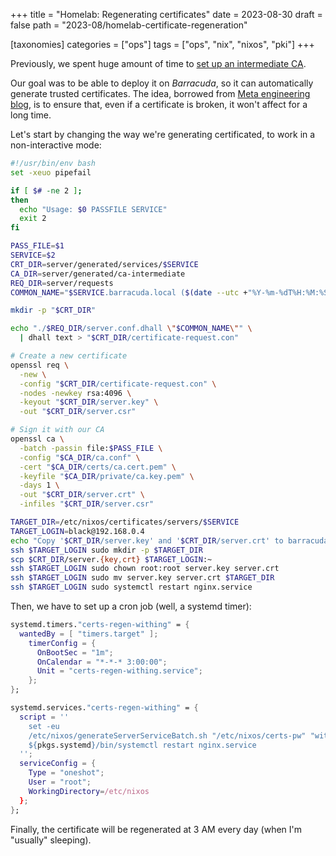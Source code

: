+++
title = "Homelab: Regenerating certificates"
date = 2023-08-30
draft = false
path = "2023-08/homelab-certificate-regeneration"

[taxonomies]
categories = ["ops"]
tags = ["ops", "nix", "nixos", "pki"]
+++

Previously, we spent huge amount of time to [set up an intermediate CA](@/2023-08-227-homelab-intermediate-ca.md).

Our goal was to be able to deploy it on _Barracuda_, so it can automatically generate trusted certificates.
The idea, borrowed from [Meta engineering blog](https://engineering.fb.com/2023/08/07/security/short-lived-certificates-protect-tls-secrets/), is to ensure that, even if a certificate is broken, it won't affect for a long time.

Let's start by changing the way we're generating certificated, to work in a non-interactive mode:

```bash
#!/usr/bin/env bash
set -xeuo pipefail

if [ $# -ne 2 ];
then
  echo "Usage: $0 PASSFILE SERVICE"
  exit 2
fi

PASS_FILE=$1
SERVICE=$2
CRT_DIR=server/generated/services/$SERVICE
CA_DIR=server/generated/ca-intermediate
REQ_DIR=server/requests
COMMON_NAME="$SERVICE.barracuda.local ($(date --utc +"%Y-%m-%dT%H:%M:%SZ"))"

mkdir -p "$CRT_DIR"

echo "./$REQ_DIR/server.conf.dhall \"$COMMON_NAME\"" \
  | dhall text > "$CRT_DIR/certificate-request.con"

# Create a new certificate
openssl req \
  -new \
  -config "$CRT_DIR/certificate-request.con" \
  -nodes -newkey rsa:4096 \
  -keyout "$CRT_DIR/server.key" \
  -out "$CRT_DIR/server.csr"

# Sign it with our CA
openssl ca \
  -batch -passin file:$PASS_FILE \
  -config "$CA_DIR/ca.conf" \
  -cert "$CA_DIR/certs/ca.cert.pem" \
  -keyfile "$CA_DIR/private/ca.key.pem" \
  -days 1 \
  -out "$CRT_DIR/server.crt" \
  -infiles "$CRT_DIR/server.csr"

TARGET_DIR=/etc/nixos/certificates/servers/$SERVICE
TARGET_LOGIN=black@192.168.0.4
echo "Copy '$CRT_DIR/server.key' and '$CRT_DIR/server.crt' to barracuda@$TARGET_DIR"
ssh $TARGET_LOGIN sudo mkdir -p $TARGET_DIR
scp $CRT_DIR/server.{key,crt} $TARGET_LOGIN:~
ssh $TARGET_LOGIN sudo chown root:root server.key server.crt
ssh $TARGET_LOGIN sudo mv server.key server.crt $TARGET_DIR
ssh $TARGET_LOGIN sudo systemctl restart nginx.service
```

Then, we have to set up a cron job (well, a systemd timer):

```nix
systemd.timers."certs-regen-withing" = {
  wantedBy = [ "timers.target" ];
    timerConfig = {
      OnBootSec = "1m";
      OnCalendar = "*-*-* 3:00:00";
      Unit = "certs-regen-withing.service";
    };
};

systemd.services."certs-regen-withing" = {
  script = ''
    set -eu
    /etc/nixos/generateServerServiceBatch.sh "/etc/nixos/certs-pw" "withing"
    ${pkgs.systemd}/bin/systemctl restart nginx.service
  '';
  serviceConfig = {
    Type = "oneshot";
    User = "root";
    WorkingDirectory=/etc/nixos
  };
};
```

Finally, the certificate will be regenerated at 3 AM every day (when I'm "usually" sleeping).
